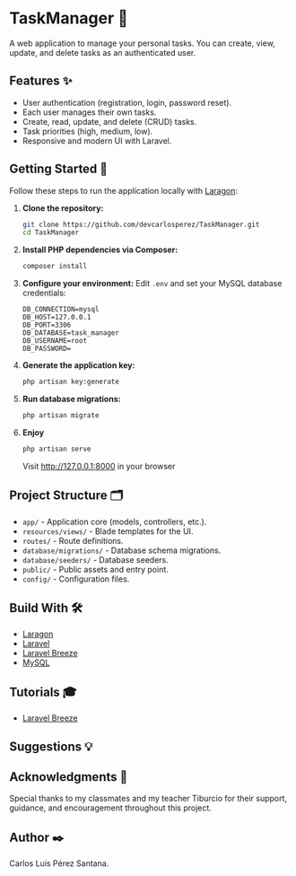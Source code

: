 # TaskManager 📝

A web application to manage your personal tasks. You can create, view, update, and delete tasks as an authenticated user.

## Features ✨

- User authentication (registration, login, password reset).
- Each user manages their own tasks.
- Create, read, update, and delete (CRUD) tasks.
- Task priorities (high, medium, low).
- Responsive and modern UI with Laravel.

## Getting Started 🚀

Follow these steps to run the application locally with [Laragon](https://laragon.org/):

1. **Clone the repository:**
   ```sh
   git clone https://github.com/devcarlosperez/TaskManager.git
   cd TaskManager
   ```

2. **Install PHP dependencies via Composer:**
   ```sh
   composer install
   ```

3. **Configure your environment:**
   Edit `.env` and set your MySQL database credentials:
   ```
   DB_CONNECTION=mysql
   DB_HOST=127.0.0.1
   DB_PORT=3306
   DB_DATABASE=task_manager
   DB_USERNAME=root
   DB_PASSWORD=
   ```

4. **Generate the application key:**
   ```sh
   php artisan key:generate
   ```

5. **Run database migrations:**
   ```sh
   php artisan migrate
   ```

6. **Enjoy**
   ```sh
   php artisan serve
   ```
   Visit http://127.0.0.1:8000 in your browser

## Project Structure 🗂️

- `app/` - Application core (models, controllers, etc.).
- `resources/views/` - Blade templates for the UI.
- `routes/` - Route definitions.
- `database/migrations/` - Database schema migrations.
- `database/seeders/` - Database seeders.
- `public/` - Public assets and entry point.
- `config/` - Configuration files.

## Build With 🛠️

- [Laragon](https://laragon.org/)
- [Laravel](https://laravel.com/)
- [Laravel Breeze](https://laravel.com/docs/10.x/starter-kits)
- [MySQL](https://www.mysql.com/)

## Tutorials 🎓

- [Laravel Breeze](https://laravel.com/docs/10.x/starter-kits)

## Suggestions 💡


## Acknowledgments 🎁

Special thanks to my classmates and my teacher Tiburcio for their support, guidance, and encouragement throughout this project.

## Author ✒️

Carlos Luis Pérez Santana.